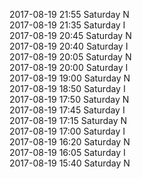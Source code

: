 2017-08-19 21:55 Saturday  N  
2017-08-19 21:35 Saturday  I  
2017-08-19 20:45 Saturday  N  
2017-08-19 20:40 Saturday  I  
2017-08-19 20:05 Saturday  N  
2017-08-19 20:00 Saturday  I  
2017-08-19 19:00 Saturday  N  
2017-08-19 18:50 Saturday  I  
2017-08-19 17:50 Saturday  N  
2017-08-19 17:45 Saturday  I  
2017-08-19 17:15 Saturday  N  
2017-08-19 17:00 Saturday  I  
2017-08-19 16:20 Saturday  N  
2017-08-19 16:05 Saturday  I  
2017-08-19 15:40 Saturday  N  
